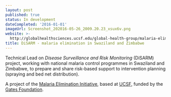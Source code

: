 ```yaml
---
layout: post
published: true
status: In development
dateCompleted: '2016-01-01'
imageUrl: Screenshot_202016-05-26_2009.20.23_xsux6v.png
website: >-
  http://globalhealthsciences.ucsf.edu/global-health-group/malaria-elimination-initiative
title: DiSARM - malaria elimination in Swaziland and Zimbabwe
---
```


Technical Lead on _Disease Surveillance and Risk Monitoring_ (DiSARM) project, working with national malaria control programmes in Swaziland and Zimbabwe, to prepare and share risk-based support to intervention planning (spraying and bed net distribution).

A project of the [Malaria Elimination Initiative](http://globalhealthsciences.ucsf.edu/global-health-group/malaria-elimination-initiative), based at [UCSF](https://www.ucsf.edu/), funded by the [Gates Foundation](http://www.gatesfoundation.org/).
